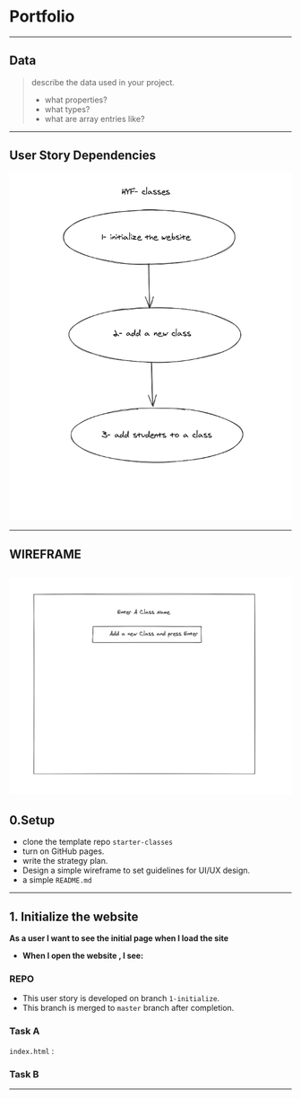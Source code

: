 # Portfolio

---

## Data

> describe the data used in your project.
>
> - what properties?
> - what types?
> - what are array entries like?

---

## User Story Dependencies

![Story Dependency Diagram](../public/assests/storiesDependency.png)

---

## WIREFRAME

## ![wireframe](../public/assests/wireFrame.png)

## 0.Setup

- clone the template repo `starter-classes`
- turn on GitHub pages.
- write the strategy plan.
- Design a simple wireframe to set guidelines for UI/UX design.
- a simple `README.md`

---

## 1. Initialize the website

**As a user I want to see the initial page when I load the site**

- **When I open the website , I see:**

### REPO

- This user story is developed on branch `1-initialize`.
- This branch is merged to `master` branch after completion.

### Task A

`index.html` :

### Task B

---
